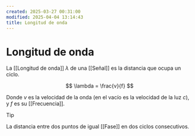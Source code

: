 ```yaml
---
created: 2025-03-27 00:31:00
modified: 2025-04-04 13:14:43
title: Longitud de onda
---
```


# Longitud de onda

La [[Longitud de onda]] $\lambda$ de una [[Señal]] es la distancia que ocupa un ciclo.

$$
\lambda = \frac{v}{f}
$$

Donde $v$ es la velocidad de la onda (en el vacío es la velocidad de la luz $c$), y $f$ es su [[Frecuencia]].

> [!tip]
> La distancia entre dos puntos de igual [[Fase]] en dos ciclos consecutivos.
